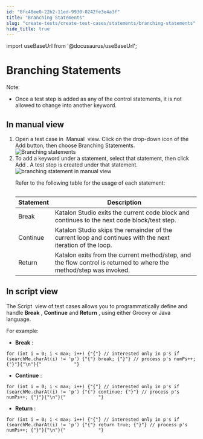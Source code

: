 ```yaml
---
id: "8fc48ee0-22b2-11ed-9930-0242fe3e4a3f"
title: "Branching Statements"
slug: "create-tests/create-test-cases/statements/branching-statements"
hide_title: true
---
```

import useBaseUrl from '@docusaurus/useBaseUrl';


# <a id="concept-5160" class="anchor_top_offset"/><a id="ariaid-title1" class="anchor_top_offset"/>Branching Statements

<div xmlns="http://www.w3.org/1999/xhtml" className="p"><div className="note note note_note"><span className="note__title">Note:</span> <ul className="ul"><li className="li"><p className="p">Once a test step is added as any of the control statements, it is not allowed to change into another keyword.</p></li></ul></div></div>

## <a id="task-9176" class="anchor_top_offset"/>In manual view

<ol xmlns="http://www.w3.org/1999/xhtml" className="ol steps"><li className="li step stepexpand"><span className="ph cmd">Open a test case in&nbsp; <span className="ph uicontrol">Manual</span> &nbsp;view. Click on the drop-down icon of the <span className="ph uicontrol">Add</span> button, then choose <span className="ph uicontrol">Branching Statements</span>.</span><div className="itemgroup info"><img className="image" width={500} src={useBaseUrl("/8fdb9950-22b2-11ed-9930-0242fe3e4a3f.png")} alt="Branching statements" /></div></li><li className="li step stepexpand"><span className="ph cmd">To add a keyword under a statement, select that statement, then click <span className="ph uicontrol">Add</span> . A test step is created under that statement. </span><div className="itemgroup info"><img className="image" width={600} src={useBaseUrl("/8fdd6e10-22b2-11ed-9930-0242fe3e4a3f.png")} alt="branching statement in manual view" /><p className="p">Refer to the following table for the usage of each statement:</p></div><div className="itemgroup info"><table className="table anchor_top_offset" id="task-9176__6fa6c057-a06f-4c4d-a9a2-1d186983f0be"><caption /><colgroup><col /><col /></colgroup><thead className="thead"><tr className><th className="entry anchor_top_offset" id="task-9176__6fa6c057-a06f-4c4d-a9a2-1d186983f0be__entry__1">Statement</th><th className="entry anchor_top_offset" id="task-9176__6fa6c057-a06f-4c4d-a9a2-1d186983f0be__entry__2">Description</th></tr></thead><tbody className="tbody"><tr className><td className="entry" headers="task-9176__6fa6c057-a06f-4c4d-a9a2-1d186983f0be__entry__1 task-9176__6fa6c057-a06f-4c4d-a9a2-1d186983f0be__entry__2 ">Break</td><td className="entry" headers="task-9176__6fa6c057-a06f-4c4d-a9a2-1d186983f0be__entry__1 task-9176__6fa6c057-a06f-4c4d-a9a2-1d186983f0be__entry__2 "><span className="ph">Katalon Studio</span> exits the current code block and continues to the next code block/test step.</td></tr><tr className><td className="entry" headers="task-9176__6fa6c057-a06f-4c4d-a9a2-1d186983f0be__entry__1 task-9176__6fa6c057-a06f-4c4d-a9a2-1d186983f0be__entry__2 ">Continue</td><td className="entry" headers="task-9176__6fa6c057-a06f-4c4d-a9a2-1d186983f0be__entry__1 task-9176__6fa6c057-a06f-4c4d-a9a2-1d186983f0be__entry__2 "><span className="ph">Katalon Studio</span> skips the remainder of the current loop and continues with the next iteration of the loop.</td></tr><tr className><td className="entry" headers="task-9176__6fa6c057-a06f-4c4d-a9a2-1d186983f0be__entry__1 task-9176__6fa6c057-a06f-4c4d-a9a2-1d186983f0be__entry__2 ">Return</td><td className="entry" headers="task-9176__6fa6c057-a06f-4c4d-a9a2-1d186983f0be__entry__1 task-9176__6fa6c057-a06f-4c4d-a9a2-1d186983f0be__entry__2 ">Katalon exits from the current method/step, and the flow control is returned to where the method/step was invoked.</td></tr></tbody></table></div></li></ol> 

## <a id="concept-801" class="anchor_top_offset"/>In script view

            
<p xmlns="http://www.w3.org/1999/xhtml" className="p"> The <span className="ph uicontrol">Script</span> &nbsp;view of test cases allows you to programmatically define and handle <strong className="ph b">Break</strong> , <strong className="ph b">Continue</strong> and <strong className="ph b">Return</strong> , using either Groovy or Java language.&nbsp; </p> 
            
<p xmlns="http://www.w3.org/1999/xhtml" className="p">For example:</p> 
            
<ul xmlns="http://www.w3.org/1999/xhtml" className="ul"><li className="li"><strong className="ph b">Break</strong> : </li></ul> 
            
<pre xmlns="http://www.w3.org/1999/xhtml" className="pre codeblock"><code>for (int i = 0; i &lt; max; i++) {"{"} // interested only in p's if (searchMe.charAt(i) != 'p') {"{"} break; {"}"} // process p's numPs++; {"}"}{"\n"}{"            "}</code></pre> 
            
<ul xmlns="http://www.w3.org/1999/xhtml" className="ul"><li className="li"><strong className="ph b">Continue</strong> : </li></ul> 
            
<pre xmlns="http://www.w3.org/1999/xhtml" className="pre codeblock"><code>for (int i = 0; i &lt; max; i++) {"{"} // interested only in p's if (searchMe.charAt(i) != 'p') {"{"} continue; {"}"} // process p's numPs++; {"}"}{"\n"}{"            "}</code></pre> 
            
<ul xmlns="http://www.w3.org/1999/xhtml" className="ul"><li className="li"><strong className="ph b">Return</strong> : </li></ul> 
            
<pre xmlns="http://www.w3.org/1999/xhtml" className="pre codeblock"><code>for (int i = 0; i &lt; max; i++) {"{"} // interested only in p's if (searchMe.charAt(i) != 'p') {"{"} return true; {"}"} // process p's numPs++; {"}"}{"\n"}{"            "}</code></pre> 
